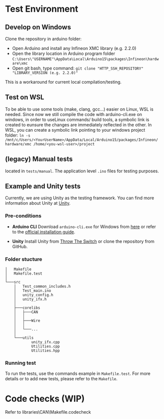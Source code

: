 # Test Environment

## Develop on Windows
Clone the repository in arduino folder:
- Open Arduino and install any Infineon XMC library (e.g. 2.2.0)
- Open the library location in Arduino program folder
`C:\Users\"USERNAME"\AppData\Local\Arduino15\packages\Infineon\hardware\xmc`
- Open git bash, type command:
`git clone "HTTP_SSH_REPOSITORY" "LIBRARY_VERSION (e.g. 2.2.0)"`

This is a workaround for current local compilation/testing.

## Test on WSL
To be able to use some tools (make, clang, gcc...) easier on Linux, WSL is needed.
Since now we still compile the code with arduino-cli.exe on windows, in order to useLinux commands/ build tools, a symbolic link is created to eunsure the changes are immediately reflected in the other.
In WSL, you can create a symbolic link pointing to your windows project folder:
`ln -s /mnt/c/Users/<YourUserName>/AppData/Local/Arduino15/packages/Infineon/hardware/xmc /home/<you-wsl-user>/project`

## (legacy) Manual tests
located in `tests/manual`. The application level `.ino` files for testing purposes.

## Example and Unity tests

Currently, we are using Unity as the testing framework. You can find more information about Unity at [Unity](https://www.throwtheswitch.org/unity).

### Pre-conditions

- **Arduino CLI**
    Download `arduino-cli.exe` for Windows from [here](https://downloads.arduino.cc/arduino-cli/arduino-cli_latest_Windows_64bit.zip) or refer to the [official installation guide](https://arduino.github.io/arduino-cli/1.0/installation/#download).

- **Unity**
    Install Unity from [Throw The Switch](https://www.throwtheswitch.org/unity) or clone the repository from GitHub.

### Folder stucture
```
│   Makefile
│   Makefile.test
│
└───src
    │   Test_common_includes.h
    │   Test_main.ino
    │   unity_config.h
    │   unity_ifx.h
    │
    ├───corelibs
    │   ├───CAN
    │   │
    │   ├───Wire
    │   │
    │   └───...
    │
    └───utils
            unity_ifx.cpp
            Utilities.cpp
            Utilities.hpp
```

### Running test
To run the tests, use the commands example in `Makefile.test`.
For more details or to add new tests, please refer to the `Makefile`.

# Code checks (WIP)
Refer to libraries\CAN\Makefile.codecheck
